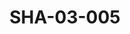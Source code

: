 ---
pid: SHA-03-005
title: SHA-03-005
language: ar
original_label: 
rights: شرحبيل احمد
location_of_original: شرحبيل احمد
photographer_or_studio: 
scanned_from: photograph 10.1 by 15.1
_date: 1991-1992
location: الخرطوم، هلتون
description: حفلة رمضان من ضمنهم على يعقوب كامل حسين شرحبيل احمد شهاب شهيرة شرحبيل
  ناهد شرحبيل
additional_notes: 
permission_display: 'yes'
on_server: 'no'
on_website: 'no'
permalink: /photopages/ar/SHA-03-005
layout: photo-page
---